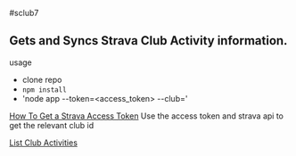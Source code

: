 #sclub7

Gets and Syncs Strava Club Activity information. 
--
usage

* clone repo
* `npm install`
* 'node app --token=<access_token> --club=<clubId>'

[How To Get a Strava Access Token](http://strava.github.io/api/#access)
Use the access token and strava api to get the relevant club id

[List Club Activities](http://strava.github.io/api/v3/clubs/#get-activities)
